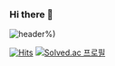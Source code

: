 ### Hi there 👋

![header](https://capsule-render.vercel.app/api?type=waving&color=random&height=200&section=footer&text=WECOME%20!!&fontColor=FFFFFF&fontsize=150&animation=twinkling&desc=This%20Is%20MINJI's%20Page%20:)%)

<!--
**mandoo15/mandoo15** is a ✨ _special_ ✨ repository because its `README.md` (this file) appears on your GitHub profile.

Here are some ideas to get you started:

- 🔭 I’m currently working on ...
- 🌱 I’m currently learning ...
- 👯 I’m looking to collaborate on ...
- 🤔 I’m looking for help with ...
- 💬 Ask me about ...
- 📫 How to reach me: ...
- 😄 Pronouns: ...
- ⚡ Fun fact: ...
-->
[![Hits](https://hits.seeyoufarm.com/api/count/incr/badge.svg?url=https%3A%2F%2Fgithub.com%2Fmandoo15&count_bg=%23E0F4FF&title_bg=%2393C7FF&icon=&icon_color=%23E7E7E7&title=VISIT+%5B+today+%2F+total+%5D&edge_flat=false)](https://hits.seeyoufarm.com)
[![Solved.ac
프로필](http://mazassumnida.wtf/api/generate_badge?boj=mandoo15)](https://solved.ac/mandoo15)
